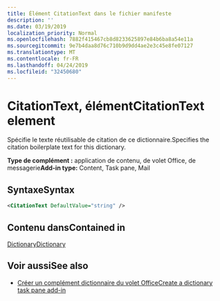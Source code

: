 ```yaml
---
title: Élément CitationText dans le fichier manifeste
description: ''
ms.date: 03/19/2019
localization_priority: Normal
ms.openlocfilehash: 7882f415467cb8d8233625897e84b6ba8a54e11a
ms.sourcegitcommit: 9e7b4daa8d76c710b9d9dd4ae2e3c45e8fe07127
ms.translationtype: MT
ms.contentlocale: fr-FR
ms.lasthandoff: 04/24/2019
ms.locfileid: "32450680"
---
```

# <a name="citationtext-element"></a><span data-ttu-id="13cbd-102">CitationText, élément</span><span class="sxs-lookup"><span data-stu-id="13cbd-102">CitationText element</span></span>

<span data-ttu-id="13cbd-103">Spécifie le texte réutilisable de citation de ce dictionnaire.</span><span class="sxs-lookup"><span data-stu-id="13cbd-103">Specifies the citation boilerplate text for this dictionary.</span></span>

<span data-ttu-id="13cbd-104">**Type de complément :** application de contenu, de volet Office, de messagerie</span><span class="sxs-lookup"><span data-stu-id="13cbd-104">**Add-in type:** Content, Task pane, Mail</span></span>

## <a name="syntax"></a><span data-ttu-id="13cbd-105">Syntaxe</span><span class="sxs-lookup"><span data-stu-id="13cbd-105">Syntax</span></span>

```XML
<CitationText DefaultValue="string" />
```

## <a name="contained-in"></a><span data-ttu-id="13cbd-106">Contenu dans</span><span class="sxs-lookup"><span data-stu-id="13cbd-106">Contained in</span></span>

[<span data-ttu-id="13cbd-107">Dictionary</span><span class="sxs-lookup"><span data-stu-id="13cbd-107">Dictionary</span></span>](dictionary.md)

## <a name="see-also"></a><span data-ttu-id="13cbd-108">Voir aussi</span><span class="sxs-lookup"><span data-stu-id="13cbd-108">See also</span></span>

- [<span data-ttu-id="13cbd-109">Créer un complément dictionnaire du volet Office</span><span class="sxs-lookup"><span data-stu-id="13cbd-109">Create a dictionary task pane add-in</span></span>](/office/dev/add-ins/word/dictionary-task-pane-add-ins)
